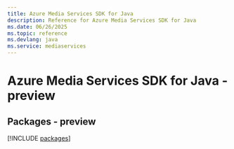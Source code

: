 ```yaml
---
title: Azure Media Services SDK for Java
description: Reference for Azure Media Services SDK for Java
ms.date: 06/26/2025
ms.topic: reference
ms.devlang: java
ms.service: mediaservices
---
```

# Azure Media Services SDK for Java - preview
## Packages - preview
[!INCLUDE [packages](media-services-index.md)]